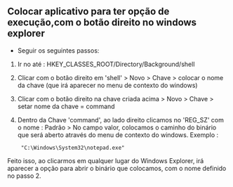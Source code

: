 Colocar aplicativo para ter opção de execução,com o botão direito no windows explorer
---------------------------------------------------------------------------------------

- Seguir os seguintes passos:


1. Ir no até : HKEY_CLASSES_ROOT/Directory/Background/shell

2. Clicar com o botão direito em 'shell' > Novo > Chave > colocar o nome da chave (que irá aparecer no menu de contexto do windows)

3. Clicar com o botão direito na chave criada acima > Novo > Chave > setar nome da chave = command

4. Dentro da Chave 'command', ao lado direito clicamos no 'REG_SZ' com o nome : Padrão > No campo
valor, colocamos o caminho do binário que será aberto através do menu de contexto do windows.  Exemplo :

		"C:\Windows\System32\notepad.exe"


Feito isso, ao clicarmos em qualquer lugar do Windows Explorer, irá aparecer a opção para abrir o
binário que colocamos, com o nome definido no passo 2.